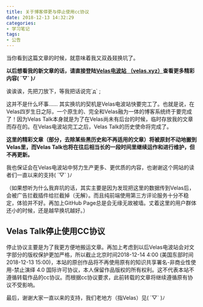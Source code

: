 ```yaml
---
title: 关于博客停更与停止使用cc协议
date: 2018-12-13 14:32:29
categories:
- 学习笔记
tags:
- 公告
---
```


当你看到这篇文章的时候，就意味着我又双叒叕换坑了。

**以后想看我的新文章的话，请直接登陆[Velas电波站 （velas.xyz）](https://velas.xyz/)查看更多精彩内容( ´▽` )ﾉ**

诶诶诶，先把刀放下，等我把话说完´д` ;

<!-- more -->

这并不是什么坏事…… 其实换坑的契机是Velas电波站快要完工了。也就是说，在Velas四岁生日之际，一个原生的、完全和Velas融为一体的博客系统终于要完成了！因为Velas Talk本身就是为了在Velas尚未有后台的时候，临时存放我的文章而存在的。在Velas电波站完工之后，Velas Talk的历史使命将完成了。

**这里的精彩文章（部分，去除某些黑历史和不再适用的文章）将被原封不动地搬到Velas里，而Velas Talk也将在往后相当长的一段时间里继续运作和进行维护，但不再更新。**

我也保证会在Velas电波站中努力生产更多、更优质的内容，也谢谢这个网站的读者们一直以来的支持( ´▽` )ﾉ

（如果想听为什么我弃坑的话，其实主要是因为发现把这里的数据传到Velas后，会被广告拦截插件给拦截掉（无解）。而且纯前端使用第三方评论服务十分不稳定，体验并不好。再加上GitHub Page总是会无缘无故被墙。丈着这里的用户群体还小的时候，还是越早换坑越好。）

##  Velas Talk停止使用CC协议

停止协议主要是为了我更方便地搬运文章。再加上考虑到以后Velas电波站会对文字部分的版权保护更加严格，所以截止北京时间2018-12-14 4:00 (美国东部时间2018-12-13 15:00)，本站的原创作品将不再使用原有的知识共享署名-非商业性使用-禁止演绎 4.0 国际许可协议，本人保留作品版权的所有权利。这不代表本站不遵循转载作品的cc协议。而根据cc协议要求，此前转载的文章将继续遵循原有协议不受影响。

最后，谢谢大家一直以来的支持，我们老地方（指Velas）见( ´▽` )ﾉ

